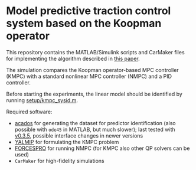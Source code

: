 # Model predictive traction control system based on the Koopman operator

This repository contains the MATLAB/Simulink scripts and CarMaker files for implementing the algorithm described in [this paper](https://ieeexplore.ieee.org/document/10744655).

The simulation compares the Koopman operator-based MPC controller (KMPC) with a standard nonlinear MPC controller (NMPC) and a PID controller.

Before starting the experiments, the linear model should be identified by running [setup/kmpc_sysid.m](https://github.com/PVDC-project/pvdc-kmpc-traction-control/blob/master/setup/kmpc_sysid.m).

Required software:
- [acados](https://github.com/acados/acados) for generating the dataset for predictor identification (also possible with `ode45` in MATLAB, but much slower); last tested with [v0.3.5](https://github.com/acados/acados/releases/tag/v0.3.5), possible interface changes in newer versions
- [YALMIP](https://yalmip.github.io/) for formulating the KMPC problem
- [FORCESPRO](https://forces.embotech.com/Documentation/index.html) for running NMPC (for KMPC also other QP solvers can be used)
- `CarMaker` for high-fidelity simulations

